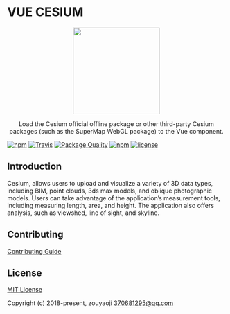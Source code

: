 # VUE CESIUM

<p align="center"><img src="//zouyaoji.github.io/vue-cesium/favicon.png" width="200px"></p>

<p align="center">Load the Cesium official offline package or other third-party Cesium packages (such as the SuperMap WebGL package) to the Vue component.</p>

[![npm](https://img.shields.io/npm/v/vue-cesium.svg)]()
[![Travis](https://img.shields.io/travis/zouyaoji/vue-cesium.svg)]()
[![Package Quality](http://npm.packagequality.com/shield/vue-cesium.svg)](http://packagequality.com/#?package=vue-cesium)
[![npm](https://img.shields.io/npm/dm/vue-cesium.svg)]()
[![license](https://img.shields.io/github/license/zouyaoji/vue-cesium.svg)]()

## Introduction

Cesium, allows users to upload and visualize a variety of 3D data types, including BIM, point clouds, 3ds max models, and oblique photographic models. Users can take advantage of the application’s measurement tools, including measuring length, area, and height. The application also offers analysis, such as viewshed, line of sight, and skyline.

## Contributing

[Contributing Guide](https://github.com/zouyaoji/vue-cesium/blob/master/CONTRIBUTING.md)

## License

[MIT License](https://opensource.org/licenses/MIT)

Copyright (c) 2018-present, zouyaoji <370681295@qq.com>
